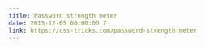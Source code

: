 ```yaml
---
title: Password strength meter
date: 2015-12-05 00:00:00 Z
link: https://css-tricks.com/password-strength-meter
---
```


